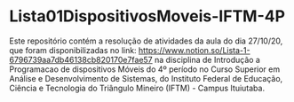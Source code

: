 # Lista01DispositivosMoveis-IFTM-4P
Este repositório contém a resolução de atividades da aula do dia 27/10/20, que foram disponibilizadas no link: https://www.notion.so/Lista-1-6796739aa7db46138cb820170e7fae57 na disciplina de Introdução a Programacao de dispositivos Móveis do 4º período no Curso Superior em Análise e Desenvolvimento de Sistemas, do Instituto Federal de Educação, Ciência e Tecnologia do Triângulo Mineiro (IFTM) - Campus Ituiutaba.
